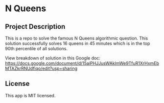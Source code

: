# N Queens

## Project Description
This is a repo to solve the famous N Queens algorithmic question. This solution successfully solves 16 queens in 45 minutes which is in the top 90th percentile of all solutions.

View breakdown of solution in this Google doc: 
https://docs.google.com/document/d/15aiPHJJusWAklmWe9TfuR1XrHxmEbMTAZkrRNUdfiqo/edit?usp=sharing

## License

This app is MIT licensed.
